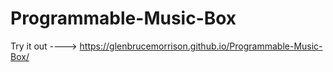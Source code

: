 # Programmable-Music-Box

Try it out ----> https://glenbrucemorrison.github.io/Programmable-Music-Box/
